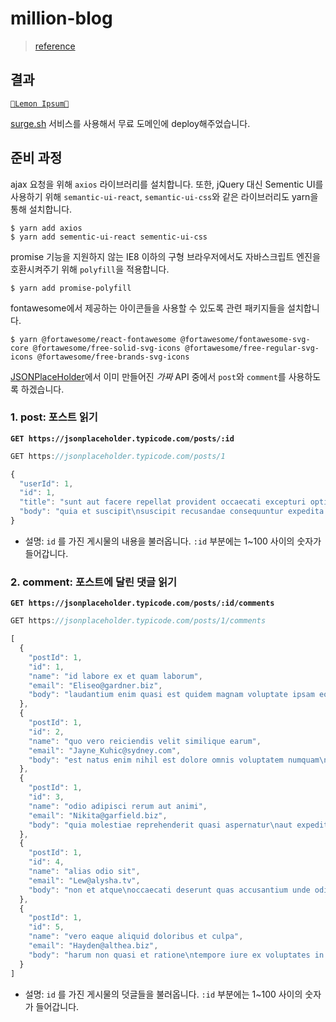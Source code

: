 # million-blog
> [reference](https://velopert.com/2597)

## 결과
[`🍋Lemon Ipsum🍋`](`https://lemon-ipsum.surge.sh`)

[surge.sh](https://surge.sh/) 서비스를 사용해서 무료 도메인에 deploy해주었습니다.

## 준비 과정
ajax 요청을 위해 `axios` 라이브러리를 설치합니다. 또한, jQuery 대신 Sementic UI를 사용하기 위해 `semantic-ui-react`, `semantic-ui-css`와 같은 라이브러리도 yarn을 통해 설치합니다.
```
$ yarn add axios
$ yarn add sementic-ui-react sementic-ui-css
```

promise 기능을 지원하지 않는 IE8 이하의 구형 브라우저에서도 자바스크립트 엔진을 호환시켜주기 위해 `polyfill`을 적용합니다.
```
$ yarn add promise-polyfill
```

fontawesome에서 제공하는 아이콘들을 사용할 수 있도록 관련 패키지들을 설치합니다.
```
$ yarn @fortawesome/react-fontawesome @fortawesome/fontawesome-svg-core @fortawesome/free-solid-svg-icons @fortawesome/free-regular-svg-icons @fortawesome/free-brands-svg-icons
```

[JSONPlaceHolder](https://jsonplaceholder.typicode.com/)에서 이미 만들어진 *가짜* API 중에서 `post`와 `comment`를 사용하도록 하겠습니다.

### 1. post: 포스트 읽기
**`GET https://jsonplaceholder.typicode.com/posts/:id`**
```javascript
GET https://jsonplaceholder.typicode.com/posts/1

{
  "userId": 1,
  "id": 1,
  "title": "sunt aut facere repellat provident occaecati excepturi optio reprehenderit",
  "body": "quia et suscipit\nsuscipit recusandae consequuntur expedita et cum\nreprehenderit molestiae ut ut quas totam\nnostrum rerum est autem sunt rem eveniet architecto"
}
```
- 설명: `id` 를 가진 게시물의 내용을 불러옵니다. `:id` 부분에는 1~100 사이의 숫자가 들어갑니다.

### 2. comment: 포스트에 달린 댓글 읽기
**`GET https://jsonplaceholder.typicode.com/posts/:id/comments`**
```javascript
GET https://jsonplaceholder.typicode.com/posts/1/comments

[
  {
    "postId": 1,
    "id": 1,
    "name": "id labore ex et quam laborum",
    "email": "Eliseo@gardner.biz",
    "body": "laudantium enim quasi est quidem magnam voluptate ipsam eos\ntempora quo necessitatibus\ndolor quam autem quasi\nreiciendis et nam sapiente accusantium"
  },
  {
    "postId": 1,
    "id": 2,
    "name": "quo vero reiciendis velit similique earum",
    "email": "Jayne_Kuhic@sydney.com",
    "body": "est natus enim nihil est dolore omnis voluptatem numquam\net omnis occaecati quod ullam at\nvoluptatem error expedita pariatur\nnihil sint nostrum voluptatem reiciendis et"
  },
  {
    "postId": 1,
    "id": 3,
    "name": "odio adipisci rerum aut animi",
    "email": "Nikita@garfield.biz",
    "body": "quia molestiae reprehenderit quasi aspernatur\naut expedita occaecati aliquam eveniet laudantium\nomnis quibusdam delectus saepe quia accusamus maiores nam est\ncum et ducimus et vero voluptates excepturi deleniti ratione"
  },
  {
    "postId": 1,
    "id": 4,
    "name": "alias odio sit",
    "email": "Lew@alysha.tv",
    "body": "non et atque\noccaecati deserunt quas accusantium unde odit nobis qui voluptatem\nquia voluptas consequuntur itaque dolor\net qui rerum deleniti ut occaecati"
  },
  {
    "postId": 1,
    "id": 5,
    "name": "vero eaque aliquid doloribus et culpa",
    "email": "Hayden@althea.biz",
    "body": "harum non quasi et ratione\ntempore iure ex voluptates in ratione\nharum architecto fugit inventore cupiditate\nvoluptates magni quo et"
  }
]
```
- 설명: `id` 를 가진 게시물의 덧글들을 불러옵니다. `:id` 부분에는 1~100 사이의 숫자가 들어갑니다.